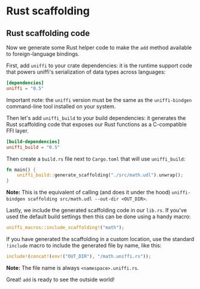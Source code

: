 # Rust scaffolding

## Rust scaffolding code

Now we generate some Rust helper code to make the `add` method available to foreign-language bindings.  

First, add `uniffi` to your crate dependencies: it is the runtime support code that powers uniffi's serialization of data types across languages:

```toml
[dependencies]
uniffi = "0.5"
```

Important note: the `uniffi` version must be the same as the `uniffi-bindgen` command-line tool installed on your system.

Then let's add `uniffi_build` to your build dependencies: it generates the Rust scaffolding code that exposes our Rust functions as a C-compatible FFI layer.

```toml
[build-dependencies]
uniffi_build = "0.5"
```

Then create a `build.rs` file next to `Cargo.toml` that will use `uniffi_build`:

```rust
fn main() {
    uniffi_build::generate_scaffolding("./src/math.udl").unwrap();
}
```

**Note:** This is the equivalent of calling (and does it under the hood) `uniffi-bindgen scaffolding src/math.udl --out-dir <OUT_DIR>`.

Lastly, we include the generated scaffolding code in our `lib.rs`. If you've used the default build
settings then this can be done using a handy macro:

```rust
uniffi_macros::include_scaffolding!("math");
```

If you have generated the scaffolding in a custom location, use the standard `!include` macro
to include the generated file by name, like this:


```rust
include!(concat!(env!("OUT_DIR"), "/math.uniffi.rs"));
```

**Note:** The file name is always `<namespace>.uniffi.rs`.

Great! `add` is ready to see the outside world!
